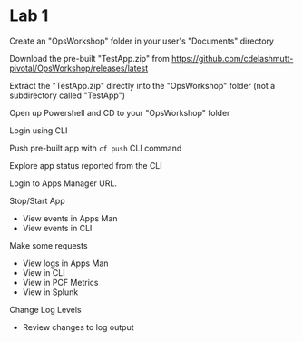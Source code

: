 # Lab 1
Create an "OpsWorkshop" folder in your user's "Documents" directory

Download the pre-built "TestApp.zip" from https://github.com/cdelashmutt-pivotal/OpsWorkshop/releases/latest

Extract the "TestApp.zip" directly into the "OpsWorkshop" folder (not a subdirectory called "TestApp") 

Open up Powershell and CD to your "OpsWorkshop" folder

Login using CLI

Push pre-built app with `cf push` CLI command

Explore app status reported from the CLI

Login to Apps Manager URL.

Stop/Start App
* View events in Apps Man
* View events in CLI

Make some requests
* View logs in Apps Man
* View in CLI
* View in PCF Metrics
* View in Splunk

Change Log Levels
* Review changes to log output